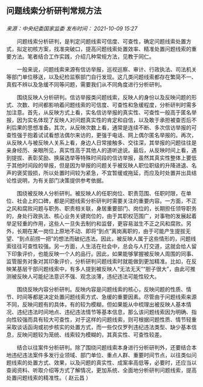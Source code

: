 ## 问题线索分析研判常规方法

### 

_来源：中央纪委国家监委_ _发布时间： 2021-10-09 15:27_

　　问题线索分析研判，是判定问题线索可信度、可查性，确定问题线索处置方式，拟定初核方案，找准突破口，提高问题线索处置效率、精准处置问题线索的重要方法。笔者结合工作实践，介绍几种常规方法，见教于同仁。

　　一般来说，问题线索来源有信访举报，巡视巡察、审计、行政执法、司法机关等部门单位移送，以及纪检监察部门自行发现。这几类问题线索都存在繁简不一、真假不辨以及急缓不同等问题，需要我们从不同角度进行分析研判。

　　围绕反映人分析研判。信访举报类问题线索，反映人的身份以及反映问题的形式、次数、时间都影响着问题线索的可信度、可查性和急缓程度，分析研判时需多加注意。首先，从反映方式上看，实名信访举报的真实性、可查性一般高于匿名举报，因为实名体现了反映人对问题真实性的肯定和自信，以及敢于承担被查否后不利后果的思想准备。其次，从反映次数上看，通常是连续不断、多次信访举报的可查性强于抱着试试看想法偶尔来访的，更强于电话、网上偶尔匿名举报的。再次，从反映人与被反映人关系上看，身边人日常接触多、交往深，其举报的问题往往是亲身经历、亲眼所见，真实性高于其他人的道听途说。最后，从反映时间上看，遇到提拔、表彰奖励、换届选举等特殊时间段的信访举报，虽然其真实性整体上要低于其他时间段的举报，但是因为举报的问题关乎被反映人职位职级的升降进退、名声的褒奖毁损，所以处置时间较为紧急，不宜暂缓或拖延，而应及时处置并出具结论性说明，为有关部门决策提供参考依据。

　　围绕被反映人分析研判。被反映人的任职岗位、职责范围、任职时限，在单位、社会上的口碑，都是问题线索分析研判时需要关注的重要内容。一方面，不正之风和腐败问题与职务、职责相关联，身居重要部门、岗位的，长期担任领导职务的，身处行政执法、核心业务关键岗位的，由于其职权范围广，对事物的发展起着举足轻重的作用，这些人一旦失去制约和监督，更容易滋生不正之风和腐败。另外，长期在某一岗位上原地不动、即将“到点”离岗离职的，由于可能产生提拔无望、“到点前捞一把”的想法而破纪违法。因此，被反映人属于这些情形的，问题线索往往可查性较强。另一方面，人生活在社会中，总会与人打交道，这就会给人留下印象评价，也能反映一个人的品行。因此，如果能够掌握被反映人周围的同事、监管服务对象对其印象评价，分析研判问题线索时就能做到更加精准。比如，在反映某基层干部问题线索中，有多人提到被反映人“无法无天”“胆子很大”，由此可推测被反映人可能纪法意识不强、观念淡薄，违纪违法可能性较大。

　　围绕反映内容分析研判。反映内容是问题线索的核心，反映问题的性质、情节、时间等都是决定处置问题线索方式、急缓的重要因素。尽管由于问题线索来源不同，反映问题有的具体，有的较为模糊，但如果能从中梳理出被反映人基本情况、违纪违法时间地点、违纪违法情节等基本信息，那么该问题线索因为明确、指向性较强而具有较大可查性，对于这样的问题线索，则可根据问题性质、情节轻重采取谈话函询或初步核实的处置方式，而一些仅仅罗列违纪违法类型、缺少基本信息，反映问题较为笼统、线索较为模糊的，其真实性、可查性较差。

　　结合以往案件分析研判。除了围绕问题线索本身进行分析研判外，还要结合本地违纪违法案件多发行业领域、部门单位、重点人群、重要时间节点，以往类似问题线索的处置方式、效果，以及问题的真实性、成案率高低等，必要时，还应当以查阅资料、听取介绍等方式了解情况，更加系统、全面地分析研判问题线索，提高处置问题线索的精准性。（ 赵云昌 ）